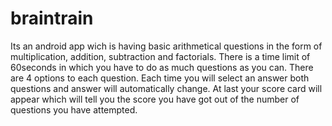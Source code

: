 # braintrain
Its an android app wich is having basic arithmetical questions in the form of multiplication, addition, subtraction and factorials.
There is a time limit of 60seconds in which you have to do as much questions as you can.
There are 4 options to each question.
Each time you will select an answer both questions and answer will automatically change.
At last your score card will appear which will tell you the score you have got out of the number of questions you have attempted.
